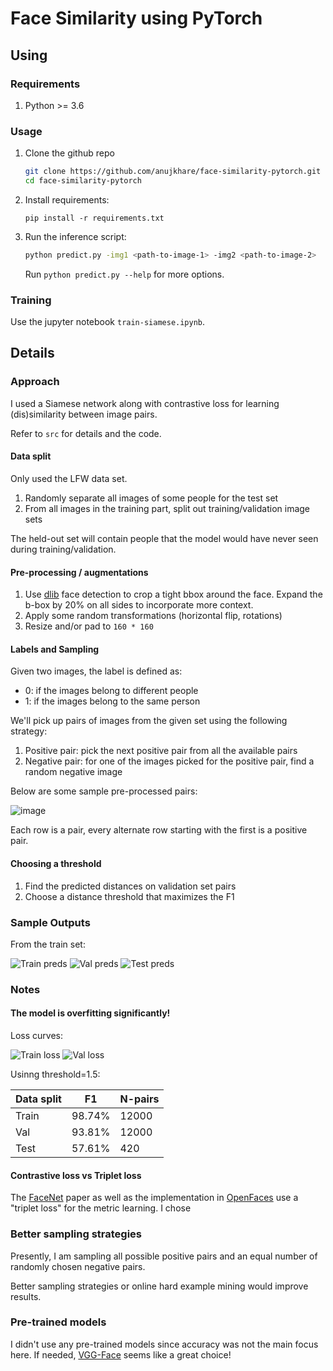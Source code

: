 # Face Similarity using PyTorch

## Using
### Requirements
1. Python >= 3.6

### Usage
1. Clone the github repo
    ```bash
    git clone https://github.com/anujkhare/face-similarity-pytorch.git
    cd face-similarity-pytorch
    ```
2. Install requirements:
    ```
    pip install -r requirements.txt
    ```
3. Run the inference script:
    ```bash
    python predict.py -img1 <path-to-image-1> -img2 <path-to-image-2>
    ```

    Run `python predict.py --help` for more options.

### Training
Use the jupyter notebook `train-siamese.ipynb`.

## Details

### Approach
I used a Siamese network along with contrastive loss for learning
(dis)similarity between image pairs.

Refer to `src` for details and the code.

#### Data split
Only used the LFW data set.
1. Randomly separate all images of some people for the test set
2. From all images in the training part, split out training/validation image sets

The held-out set will contain people that the model would have never
seen during training/validation.

#### Pre-processing / augmentations
1. Use [dlib]() face detection to crop a tight bbox around the face.
    Expand the b-box by 20% on all sides to incorporate more context.
2. Apply some random transformations (horizontal flip, rotations)
3. Resize and/or pad to `160 * 160`

#### Labels and Sampling
Given two images, the label is defined as:
- 0: if the images belong to different people
- 1: if the images belong to the same person

We'll pick up pairs of images from the given set using the following strategy:
1. Positive pair: pick the next positive pair from all the available pairs
2. Negative pair: for one of the images picked for the positive pair,
    find a random negative image

Below are some sample pre-processed pairs:

![image](outputs/sample_images.png)

Each row is a pair, every alternate row starting with the first is a
positive pair.

#### Choosing a threshold
1. Find the predicted distances on validation set pairs
2. Choose a distance threshold that maximizes the F1

### Sample Outputs

From the train set:

![Train preds](outputs/preds_train.png)
![Val preds](outputs/preds_val.png)
![Test preds](outputs/preds_test.png)

### Notes
#### The model is overfitting significantly!
Loss curves:

![Train loss](outputs/train_loss.png)
![Val loss](outputs/val_loss.png)


Usinng threshold=1.5:

| Data split | F1 | N-pairs |
| --- | --- | --- |
| Train | 98.74% | 12000 | 
| Val |  93.81% | 12000 |
| Test | 57.61% | 420 |


#### Contrastive loss vs Triplet loss
The [FaceNet]() paper as well as the implementation in
[OpenFaces](https://openface-api.readtheoutputs.io) use a "triplet loss"
for the metric learning. I chose

### Better sampling strategies
Presently, I am sampling all possible positive pairs and an equal number
of randomly chosen negative pairs.

Better sampling strategies or online hard example mining would improve
results.

### Pre-trained models
I didn't use any pre-trained models since accuracy was not the main
focus here. If needed, [VGG-Face](https://github.com/ox-vgg/vgg_face2)
seems like a great choice!
